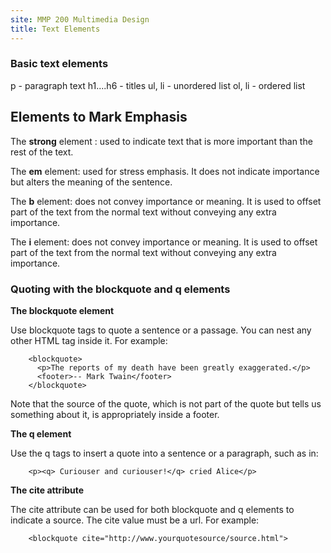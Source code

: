 ```yaml
---
site: MMP 200 Multimedia Design
title: Text Elements
---
```


### Basic text elements

p - paragraph text
h1....h6 - titles
ul, li -  unordered list
ol, li - ordered list


## Elements to Mark Emphasis

The **strong** element : used to indicate text that is more important than the rest of the text.

The **em** element: used for stress emphasis. It does not indicate importance but alters the meaning of the sentence. 

The **b** element: does not convey importance or meaning. It is used to offset part of the text from the normal text without conveying any extra importance.

The **i** element: does not convey importance or meaning. It is used to offset part of the text from the normal text without conveying any extra importance.


### Quoting with the blockquote and q elements

**The blockquote element**

Use blockquote tags to quote a sentence or a passage. You can nest any other HTML tag inside it. For example:

        <blockquote>
          <p>The reports of my death have been greatly exaggerated.</p>
          <footer>-- Mark Twain</footer>
        </blockquote>

Note that the source of the quote, which is not part of the quote but tells us something about it, is appropriately inside a footer.

**The q element**

Use the q tags to insert a quote into a sentence or a paragraph, such as in:

        <p><q> Curiouser and curiouser!</q> cried Alice</p>

**The cite attribute**

The cite attribute can be used for both blockquote and q elements to indicate a source. The cite value must be a url. For example:

        <blockquote cite="http://www.yourquotesource/source.html">
